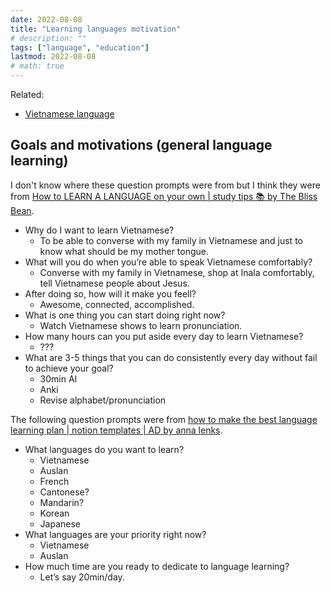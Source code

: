 ```yaml
---
date: 2022-08-08
title: "Learning languages motivation"
# description: ""
tags: ["language", "education"]
lastmod: 2022-08-08
# math: true
---
```


Related:

- [Vietnamese language](/vietnamese-language/)

## Goals and motivations (general language learning)

I don't know where these question prompts were from but I think they were from [How to LEARN A LANGUAGE on your own | study tips 📚 by The Bliss Bean](https://www.youtube.com/watch?v=pb_fdgm4VIQ).

- Why do I want to learn Vietnamese?
  - To be able to converse with my family in Vietnamese and just to know what should be my mother tongue.
- What will you do when you’re able to speak Vietnamese comfortably?
  - Converse with my family in Vietnamese, shop at Inala comfortably, tell Vietnamese people about Jesus.
- After doing so, how will it make you feell?
  - Awesome, connected, accomplished.
- What is one thing you can start doing right now?
  - Watch Vietnamese shows to learn pronunciation.
- How many hours can you put aside every day to learn Vietnamese?
  - ???
- What are 3-5 things that you can do consistently every day without fail to achieve your goal?
  - 30min AI
  - Anki
  - Revise alphabet/pronunciation

The following question prompts were from [how to make the best language learning plan | notion templates | AD by anna lenks](https://www.youtube.com/watch?v=D5PagP6svfg&t=344s).

- What languages do you want to learn?
  - Vietnamese
  - Auslan
  - French
  - Cantonese?
  - Mandarin?
  - Korean
  - Japanese
- What languages are your priority right now?
  - Vietnamese
  - Auslan
- How much time are you ready to dedicate to language learning?
  - Let’s say 20min/day.
